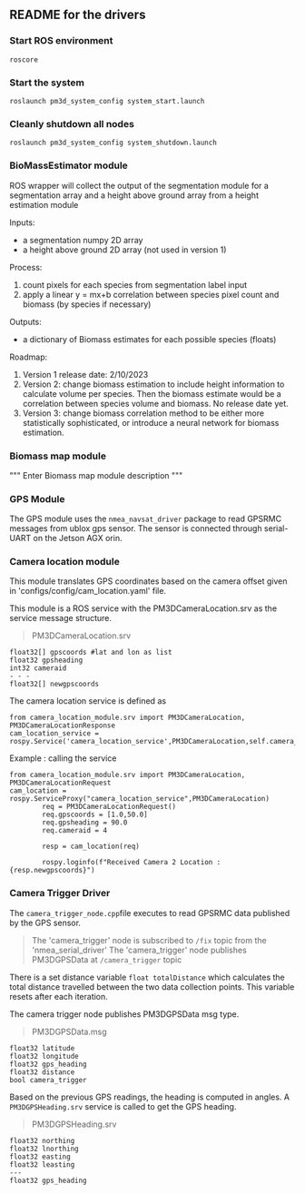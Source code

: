 ## README for the drivers

### Start ROS environment

```
roscore
```
### Start the system 

```
roslaunch pm3d_system_config system_start.launch
```

### Cleanly shutdown all nodes

```
roslaunch pm3d_system_config system_shutdown.launch
```


### BioMassEstimator module
ROS wrapper will collect the output of the segmentation module for a segmentation array and a height above ground array from a height estimation module

Inputs:
- a segmentation numpy 2D array
- a height above ground 2D array (not used in version 1)

Process:
1. count pixels for each species from segmentation label input
2. apply a linear y = mx+b correlation between species pixel count and biomass (by species if necessary)

Outputs:
- a dictionary of Biomass estimates for each possible species (floats)

Roadmap:
1. Version 1 release date: 2/10/2023
2. Version 2: change biomass estimation to include height information to calculate volume per species. Then the biomass estimate would be a correlation between species volume and biomass. No release date yet.
3. Version 3: change biomass correlation method to be either more statistically sophisticated, or introduce a neural network for biomass estimation.


### Biomass map module

"""
    Enter Biomass map module description
"""
### GPS Module 

The GPS module uses the ```nmea_navsat_driver``` package to read GPSRMC messages from ublox gps sensor. The sensor is connected through serial-UART on the Jetson AGX orin.


### Camera location module

This module translates GPS coordinates based on the camera offset given in 'configs/config/cam_location.yaml' file.

This module is a ROS service with the PM3DCameraLocation.srv as the service message structure.

> PM3DCameraLocation.srv 
```
float32[] gpscoords #lat and lon as list 
float32 gpsheading 
int32 cameraid
- - - 
float32[] newgpscoords 
```
The camera location service is defined as 

```
from camera_location_module.srv import PM3DCameraLocation, PM3DCameraLocationResponse
cam_location_service = rospy.Service('camera_location_service',PM3DCameraLocation,self.camera_location_callback)
```

Example : calling the service 

```
from camera_location_module.srv import PM3DCameraLocation, PM3DCameraLocationRequest
cam_location = rospy.ServiceProxy("camera_location_service",PM3DCameraLocation)
        req = PM3DCameraLocationRequest()
        req.gpscoords = [1.0,50.0]
        req.gpsheading = 90.0
        req.cameraid = 4
        
        resp = cam_location(req)
        
        rospy.loginfo(f"Received Camera 2 Location : {resp.newgpscoords}")
```

### Camera Trigger Driver

The ```camera_trigger_node.cpp```file executes to read GPSRMC data published by the GPS sensor.

> The 'camera_trigger' node is subscribed to ``` /fix ``` topic from the 'nmea_serial_driver'
> The 'camera_trigger' node publishes PM3DGPSData at ``` /camera_trigger ``` topic 

There is a set distance variable ``` float totalDistance ``` which calculates the total distance travelled between the two data collection points. This variable resets after each iteration.

The camera trigger node publishes PM3DGPSData msg type.

> PM3DGPSData.msg
```
float32 latitude
float32 longitude
float32 gps_heading
float32 distance 
bool camera_trigger
```
Based on the previous GPS readings, the heading is computed in angles. A ```PM3DGPSHeading.srv``` service is called to get the GPS heading. 

> PM3DGPSHeading.srv
```
float32 northing
float32 lnorthing
float32 easting
float32 leasting
---
float32 gps_heading
```


